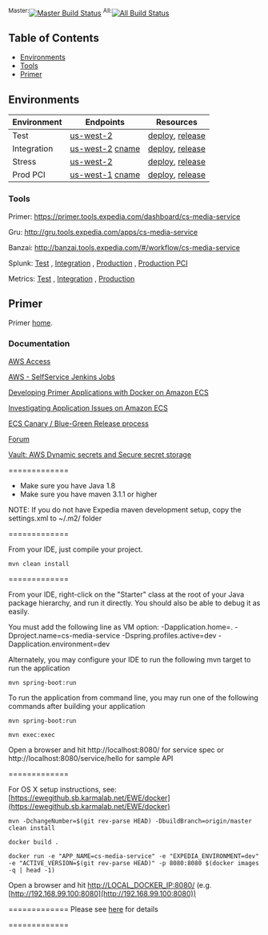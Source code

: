 <sup>Master:</sup>[![Master Build Status](https://ewe.builds.sb.karmalab.net/buildStatus/icon?job=cs-media-service-master)](https://ewe.builds.sb.karmalab.net/job/cs-media-service-master/)
<sup>All:</sup>[![All Build Status](https://ewe.builds.sb.karmalab.net/buildStatus/icon?job=cs-media-service-all)](https://ewe.builds.sb.karmalab.net/job/cs-media-service-all/)

## Table of Contents

* [Environments](#environments)
* [Tools](#tools)
* [Primer](#primer)



## Environments<a id="environments"/>

| Environment | Endpoints | Resources |
|-------------|-----------|-----------|
| Test | [us-west-2](http://cs-media-service.us-west-2.test.expedia.com) | [deploy](https://trinity.tools.expedia.com/job/ewetest_deploy-docker-ecs/), [release](https://trinity.tools.expedia.com/job/ewetest_release-docker-ecs/build) |
| Integration | [us-west-2](http://cs-media-service.us-west-2.int.expedia.com) [cname](http://cs-media-service.ewetest.expedia.com) | [deploy](https://trinity.tools.expedia.com/job/ewetest-int_deploy-docker-ecs/build), [release](https://trinity.tools.expedia.com/job/ewetest-int_release-docker-ecs/build) |
| Stress | [us-west-2](http://cs-media-service.us-west-2.stress.expedia.com) |  [deploy](https://trinity.tools.expedia.com/job/ewetest-stress_deploy-docker-ecs/build), [release](https://trinity.tools.expedia.com/job/ewetest-stress_release-docker-ecs/build) |
| Prod PCI | [us-west-1](http://cs-media-service.us-west-1.prod-p.expedia.com) [cname](http://cs-media-service.prod-p.expedia.com) | [deploy](https://trinity.prod-p.expedia.com/job/eweprod-e_deploy-docker-ecs/build), [release](https://trinity.prod-p.expedia.com/job/eweprod-e_release-docker-ecs/build) |


### Tools<a id="tools"/>

Primer: https://primer.tools.expedia.com/dashboard/cs-media-service

Gru: http://gru.tools.expedia.com/apps/cs-media-service

Banzai: http://banzai.tools.expedia.com/#/workflow/cs-media-service

Splunk:
[Test](https://splunk.us-west-2.test.expedia.com/en-US/app/search/flashtimeline?q=search%20index=app%20sourcetype%3Dcs-media-service*%20earliest%3D-60m)
, [Integration](https://splunk.us-west-2.int.expedia.com/en-US/app/search/flashtimeline?q=search%20index=app%20sourcetype%3Dcs-media-service*%20earliest%3D-60m)
, [Production](https://splunk.us-west-1.prod.expedia.com/en-US/app/search/flashtimeline?q=search%20index=app%20sourcetype%3Dcs-media-service*%20earliest%3D-60m)
, [Production PCI](https://splunk.us-west-2.prod-p.expedia.com/en-US/app/search/flashtimeline?q=search%20index=app%20sourcetype%3Dcs-media-service*%20earliest%3D-60m)

Metrics:
[Test](http://hubble.idx.expedmz.com/templates/app.html?nodes=*&env_name=ewetest&title=Node\(s\)%20of%20cs-media-service&role=cs-media-service&app_name=webapp&)
, [Integration](http://hubble.idx.expedmz.com/templates/app.html?nodes=*&env_name=ewetest-int&title=Node\(s\)%20of%20cs-media-service&role=cs-media-service&app_name=webapp&)
, [Production](http://hubble.idx.expedmz.com/templates/app.html?nodes=*&env_name=eweprod&title=Node\(s\)%20of%20cs-media-service&role=cs-media-service&app_name=webapp&)


## Primer<a id="primer"/>

Primer [home](https://primer.tools.expedia.com/).

### Documentation

[AWS Access](https://confluence/x/agMWK)

[AWS - SelfService Jenkins Jobs](https://confluence/display/POS/AWS+%3A+SelfService+Jenkins+Jobs)

[Developing Primer Applications with Docker on Amazon ECS](https://confluence/x/bgI3JQ)

[Investigating Application Issues on Amazon ECS](https://confluence/x/0acMJ)

[ECS Canary / Blue-Green Release process](https://confluence/x/oybZIw)

[Forum](https://forum.tools.expedia.com/category/18/cloud?loggedin)

[Vault: AWS Dynamic secrets and Secure secret storage](https://confluence/x/E2PwK)



=============

* Make sure you have Java 1.8
* Make sure you have maven 3.1.1 or higher

NOTE: If you do not have Expedia maven development setup, copy the settings.xml to ~/.m2/ folder

=============

From your IDE, just compile your project.

```
mvn clean install
```

=============

From your IDE, right-click on the "Starter" class at the root of your Java package hierarchy, and run it directly. 
You should also be able to debug it as easily.

You must add the following line as VM option:
    -Dapplication.home=. -Dproject.name=cs-media-service -Dspring.profiles.active=dev -Dapplication.environment=dev



Alternately, you may configure your IDE to run the following mvn target to run the application

```
mvn spring-boot:run
```

To run the application from command line, you may run one of the following commands after building your application

```
mvn spring-boot:run

mvn exec:exec
```

Open a browser and hit http://localhost:8080/ for service spec or http://localhost:8080/service/hello for sample API


=============


For OS X setup instructions, see: [https://ewegithub.sb.karmalab.net/EWE/docker](https://ewegithub.sb.karmalab.net/EWE/docker)


```
mvn -DchangeNumber=$(git rev-parse HEAD) -DbuildBranch=origin/master clean install
```

```
docker build .
```


```
docker run -e "APP_NAME=cs-media-service" -e "EXPEDIA_ENVIRONMENT=dev" -e "ACTIVE_VERSION=$(git rev-parse HEAD)" -p 8080:8080 $(docker images -q | head -1)
```

Open a browser and hit [http://LOCAL_DOCKER_IP:8080/](http://LOCAL_DOCKER_IP:8080/) (e.g. [http://192.168.99.100:8080](http://192.168.99.100:8080))


=============
Please see [here](http://docs.spring.io/spring-boot/docs/1.1.9.RELEASE/reference/html/common-application-properties.html) for details 

=============
